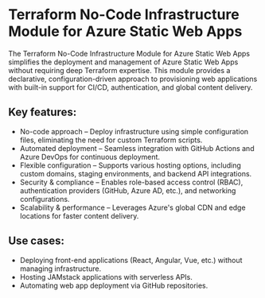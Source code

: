 # Terraform No-Code Infrastructure Module for Azure Static Web Apps

The Terraform No-Code Infrastructure Module for Azure Static Web Apps simplifies the deployment and management of Azure Static Web Apps without requiring deep Terraform expertise. This module provides a declarative, configuration-driven approach to provisioning web applications with built-in support for CI/CD, authentication, and global content delivery.

## Key features:
- No-code approach – Deploy infrastructure using simple configuration files, eliminating the need for custom Terraform scripts.
- Automated deployment – Seamless integration with GitHub Actions and Azure DevOps for continuous deployment.
- Flexible configuration – Supports various hosting options, including custom domains, staging environments, and backend API integrations.
- Security & compliance – Enables role-based access control (RBAC), authentication providers (GitHub, Azure AD, etc.), and networking configurations.
- Scalability & performance – Leverages Azure's global CDN and edge locations for faster content delivery.

## Use cases:
- Deploying front-end applications (React, Angular, Vue, etc.) without managing infrastructure.
- Hosting JAMstack applications with serverless APIs.
- Automating web app deployment via GitHub repositories.
